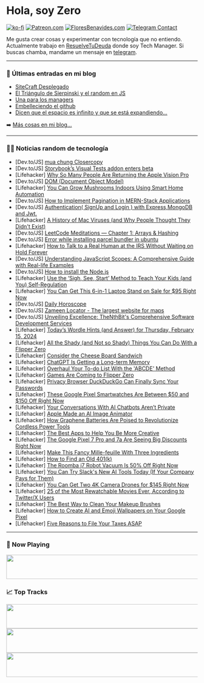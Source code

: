 # Hola, soy Zero

[![ko-fi](https://ko-fi.com/img/githubbutton_sm.svg)](https://ko-fi.com/J3J4N0LUK)
[![Patreon.com](https://img.shields.io/endpoint.svg?url=https%3A%2F%2Fshieldsio-patreon.vercel.app%2Fapi%3Fusername%3Dzerodragon%26type%3Dpatrons&style=for-the-badge)](https://patreon.com/zerodragon)
[![FloresBenavides.com](https://img.shields.io/website?down_message=oops&label=MiBlog&style=for-the-badge&up_message=online&url=https%3A%2F%2Ffloresbenavides.com)](https://floresbenavides.com)
[![Telegram Contact](https://img.shields.io/badge/escr%C3%ADbeme-ZeroDragon-%2326A5E4?style=for-the-badge&logo=telegram)](https://t.me/zerodragon)

Me gusta crear cosas y experimentar con tecnología que no entiendo.
Actualmente trabajo en [ResuelveTuDeuda](http://github.com/resuelve) donde soy Tech Manager.
Si buscas chamba, mandame un mensaje en [telegram](https://t.me/zerodragon).

---

### 📕 Últimas entradas en mi blog
<!-- BLOG-POST-LIST:START -->
- [SiteCraft Desplegado](https://floresbenavides.com/sitecraft-desplegado/)
- [El Triángulo de Sierpinski y el random en JS](https://floresbenavides.com/el-triangulo-de-sierpinski-y-el-random-en-js/)
- [Una para los managers](https://floresbenavides.com/una-para-los-managers/)
- [Embelleciendo el github](https://floresbenavides.com/embelleciendo-el-github/)
- [Dicen que el espacio es infinito y que se está expandiendo…](https://floresbenavides.com/dicen-que-el-espacio-es-infinito-y-que-se-esta-expandiendo/)
<!-- BLOG-POST-LIST:END -->

➡️ [Más cosas en mi blog...](https://floresbenavides.com)

---

### 👨‍💻 Noticias random de tecnología
<!-- TECH-POSTS:START -->
- [Dev.to/JS] [mua chung Closercopy](https://dev.to/wsovn112/mua-chung-closercopy-373a)
- [Dev.to/JS] [Storybook’s Visual Tests addon enters beta](https://dev.to/storybookjs/storybooks-visual-tests-addon-enters-beta-3o5l)
- [Lifehacker] [Why So Many People Are Returning the Apple Vision Pro](https://lifehacker.com/tech/why-people-return-apple-vision-pro)
- [Dev.to/JS] [DOM &lpar;Document Object Model&rpar;](https://dev.to/arshamroshannejad/dom-document-object-model-55fk)
- [Lifehacker] [You Can Grow Mushrooms Indoors Using Smart Home Automation](https://lifehacker.com/tech/how-to-grow-mushrooms-indoors-using-smart-home-automation)
- [Dev.to/JS] [How to Implement Pagination in MERN-Stack Applications](https://dev.to/nahidulislam/how-to-implement-pagination-in-mern-stack-applications-2373)
- [Dev.to/JS] [Authentication&lpar; SignUp and Login &rpar; with Express,MongoDB and Jwt.](https://dev.to/fredabod/authentication-signup-and-login-with-expressmongodb-and-jwt-2n64)
- [Lifehacker] [A History of Mac Viruses &lpar;and Why People Thought They Didn&#39;t Exist&rpar;](https://lifehacker.com/tech/mac-virus-history)
- [Dev.to/JS] [LeetCode Meditations — Chapter 1: Arrays &amp; Hashing](https://dev.to/rivea0/leetcode-meditations-chapter-1-arrays-hashing-5bge)
- [Dev.to/JS] [Error while installing parcel bundler in ubuntu](https://dev.to/dydxpratik/error-while-installing-parcel-bundler-in-ubuntu-4hlj)
- [Lifehacker] [How to Talk to a Real Human at the IRS Without Waiting on Hold Forever](https://lifehacker.com/how-to-talk-to-a-real-human-at-the-irs-without-waiting-1842128259)
- [Dev.to/JS] [Understanding JavaScript Scopes: A Comprehensive Guide with Real-life Examples](https://dev.to/jps27cse/understanding-javascript-scopes-a-comprehensive-guide-with-real-life-examples-5e1j)
- [Dev.to/JS] [How to install the Node.js](https://dev.to/posen992/how-to-install-the-nodejs-54hp)
- [Lifehacker] [Use the ‘Sigh, See, Start’ Method to Teach Your Kids &lpar;and You&rpar; Self-Regulation](https://lifehacker.com/family/use-the-sigh-see-start-method-to-teach-your-kids-self-regulation)
- [Lifehacker] [You Can Get This 6-in-1 Laptop Stand on Sale for $95 Right Now](https://lifehacker.com/tech/casa-hub-laptop-stand-sale)
- [Dev.to/JS] [Daily Horoscope](https://dev.to/todayh452/daily-horoscope-3dj4)
- [Dev.to/JS] [Zameen Locator - The largest website for maps](https://dev.to/zameenlocator/zameen-locator-the-largest-website-for-maps-14ji)
- [Dev.to/JS] [Unveiling Excellence: TheNthBit&#39;s Comprehensive Software Development Services](https://dev.to/thenthbitlabs/unveiling-excellence-thenthbits-comprehensive-software-development-services-1e91)
- [Lifehacker] [Today’s Wordle Hints &lpar;and Answer&rpar; for Thursday, February 15, 2024](https://lifehacker.com/entertainment/wordle-answer-today-february-15-2024)
- [Lifehacker] [All the Shady &lpar;and Not so Shady&rpar; Things You Can Do With a Flipper Zero](https://lifehacker.com/everything-flipper-zero-can-and-cant-do)
- [Lifehacker] [Consider the Cheese Board Sandwich](https://lifehacker.com/food-drink/consider-the-cheese-board-sandwich)
- [Lifehacker] [ChatGPT Is Getting a Long-term Memory](https://lifehacker.com/tech/chatgpt-is-getting-long-term-memory)
- [Lifehacker] [Overhaul Your To-do List With the &#39;ABCDE&#39; Method](https://lifehacker.com/work/overhaul-to-do-list-with-abcde-method)
- [Lifehacker] [Games Are Coming to Flipper Zero](https://lifehacker.com/tech/how-to-play-games-on-a-flipper-zero)
- [Lifehacker] [Privacy Browser DuckDuckGo Can Finally Sync Your Passwords](https://lifehacker.com/tech/duckduckgo-adds-password-syncing)
- [Lifehacker] [These Google Pixel Smartwatches Are Between $50 and $150 Off Right Now](https://lifehacker.com/tech/google-pixel-watch-and-pixel-watch-2-sale)
- [Lifehacker] [Your Conversations With AI Chatbots Aren’t Private](https://lifehacker.com/tech/your-conversations-with-chatbots-are-not-private)
- [Lifehacker] [Apple Made an AI Image Animator](https://lifehacker.com/tech/what-is-apple-keyframer)
- [Lifehacker] [How Graphene Batteries Are Poised to Revolutionize Cordless Power Tools](https://lifehacker.com/home/graphene-batteries-will-revolutionize-cordless-power-tools)
- [Lifehacker] [The Best Apps to Help You Be More Creative](https://lifehacker.com/tech/best-creativity-brainstorming-apps)
- [Lifehacker] [The Google Pixel 7 Pro and 7a Are Seeing Big Discounts Right Now](https://lifehacker.com/you-can-get-the-google-pixel-7a-for-its-lowest-price-ev-1850974690)
- [Lifehacker] [Make This Fancy Mille-feuille With Three Ingredients](https://lifehacker.com/food-drink/easy-mille-feuille-recipe)
- [Lifehacker] [How to Find an Old 401&lpar;k&rpar;](https://lifehacker.com/money/how-to-find-an-old-401k)
- [Lifehacker] [The Roomba j7 Robot Vacuum Is 50% Off Right Now](https://lifehacker.com/home/the-roomba-j7-robot-vacuum-is-50-percent-off-right-now)
- [Lifehacker] [You Can Try Slack&#39;s New AI Tools Today &lpar;If Your Company Pays for Them&rpar;](https://lifehacker.com/tech/slack-ai-tools)
- [Lifehacker] [You Can Get Two 4K Camera Drones for $145 Right Now](https://lifehacker.com/camera-drone-bundle-sale)
- [Lifehacker] [25 of the Most Rewatchable Movies Ever, According to Twitter/X Users](https://lifehacker.com/entertainment/most-rewatchble-movies-according-to-twitter)
- [Lifehacker] [The Best Way to Clean Your Makeup Brushes](https://lifehacker.com/home/how-to-clean-makeup-brushes)
- [Lifehacker] [How to Create AI and Emoji Wallpapers on Your Google Pixel](https://lifehacker.com/tech/how-to-create-ai-and-emoji-wallpapers-on-pixel-phone)
- [Lifehacker] [Five Reasons to File Your Taxes ASAP](https://lifehacker.com/money/why-you-should-do-your-taxes-asap)<!-- TECH-POSTS:END -->

---

### 🎵 Now Playing
<a href="https://spotify-now-playing-dun.vercel.app/now-playing?open"><img src="https://spotify-now-playing-dun.vercel.app/now-playing" width="540" height="64"></a>

### 📈 Top Tracks
<a href="https://spotify-now-playing-dun.vercel.app/top-tracks?i=1&open"><img src="https://spotify-now-playing-dun.vercel.app/top-tracks?i=1" width="540" height="64"></a>
<a href="https://spotify-now-playing-dun.vercel.app/top-tracks?i=2&open"><img src="https://spotify-now-playing-dun.vercel.app/top-tracks?i=2" width="540" height="64"></a>
<a href="https://spotify-now-playing-dun.vercel.app/top-tracks?i=3&open"><img src="https://spotify-now-playing-dun.vercel.app/top-tracks?i=3" width="540" height="64"></a>
